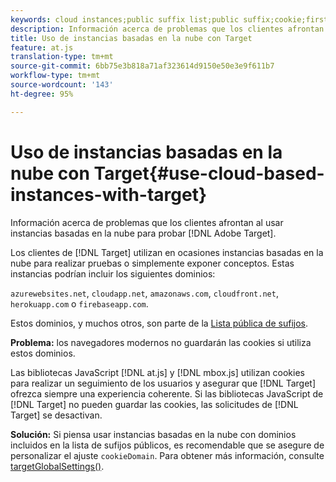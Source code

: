 ```yaml
---
keywords: cloud instances;public suffix list;public suffix;cookie;first-party cookie;1st-party cookie;azurewebsites.net;cloudapp.net;amazonaws.com;cloudfront.net;herokuapp.com;firebaseapp.com;targetGlobalSettings;cookieDomain
description: Información acerca de problemas que los clientes afrontan al usar instancias basadas en la nube para probar Adobe Target.
title: Uso de instancias basadas en la nube con Target
feature: at.js
translation-type: tm+mt
source-git-commit: 6bb75e3b818a71af323614d9150e50e3e9f611b7
workflow-type: tm+mt
source-wordcount: '143'
ht-degree: 95%

---
```



# Uso de instancias basadas en la nube con Target{#use-cloud-based-instances-with-target}

Información acerca de problemas que los clientes afrontan al usar instancias basadas en la nube para probar [!DNL Adobe Target].

Los clientes de [!DNL Target] utilizan en ocasiones instancias basadas en la nube para realizar pruebas o simplemente exponer conceptos. Estas instancias podrían incluir los siguientes dominios:

`azurewebsites.net`, `cloudapp.net`, `amazonaws.com`, `cloudfront.net`, `herokuapp.com` o `firebaseapp.com`.

Estos dominios, y muchos otros, son parte de la [Lista pública de sufijos](https://publicsuffix.org/list/public_suffix_list.dat).

**Problema:** los navegadores modernos no guardarán las cookies si utiliza estos dominios.

Las bibliotecas JavaScript [!DNL at.js] y [!DNL mbox.js] utilizan cookies para realizar un seguimiento de los usuarios y asegurar que [!DNL Target] ofrezca siempre una experiencia coherente. Si las bibliotecas JavaScript de [!DNL Target] no pueden guardar las cookies, las solicitudes de [!DNL Target] se desactivan.

**Solución:** Si piensa usar instancias basadas en la nube con dominios incluidos en la lista de sufijos públicos, es recomendable que se asegure de personalizar el ajuste `cookieDomain`. Para obtener más información, consulte [targetGlobalSettings()](/help/c-implementing-target/c-implementing-target-for-client-side-web/targetgobalsettings.md).
